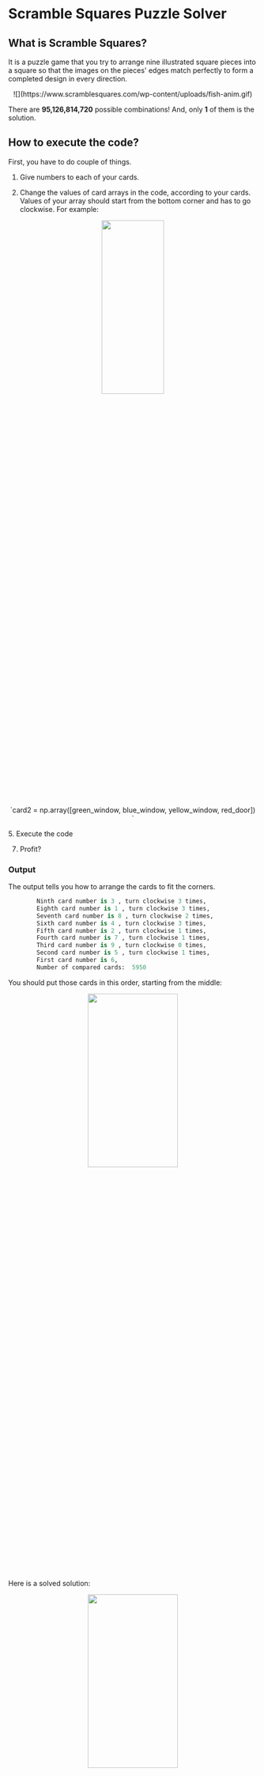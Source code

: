 # Scramble Squares Puzzle Solver
## What is Scramble Squares?

It is a puzzle game that you try to arrange nine illustrated square pieces into a square so that the images on the pieces' edges match perfectly to form a completed design in every direction.

<p align="center">
![](https://www.scramblesquares.com/wp-content/uploads/fish-anim.gif)
</p>

There are **95,126,814,720** possible combinations! And, only **1** of them is the solution.

## How to execute the code?

First, you have to do couple of things.
1. Give numbers to each of your cards.

3. Change the values of card arrays in the code, according to your cards. Values of your array should start from the bottom corner and has to go clockwise. For example:
<p align="center">
<img src="https://imgur.com/OopMgX0.png"  width="50%" height="30%">
</p>
<p align="center">
`card2 = np.array([green_window, blue_window, yellow_window, red_door])
 `
 </p>
5. Execute the code

7. Profit?

### Output

The output tells you how to arrange the cards to fit the corners.
```python
        Ninth card number is 3 , turn clockwise 3 times,
        Eighth card number is 1 , turn clockwise 3 times,
        Seventh card number is 8 , turn clockwise 2 times,
        Sixth card number is 4 , turn clockwise 3 times,
        Fifth card number is 2 , turn clockwise 1 times,
        Fourth card number is 7 , turn clockwise 1 times,
        Third card number is 9 , turn clockwise 0 times,
        Second card number is 5 , turn clockwise 1 times,
        First card number is 6,
        Number of compared cards:  5950
```
You should put those cards in this order, starting from the middle:
<p align="center">
<img src="https://imgur.com/yJgAY1b.png"  width="60%" height="30%">
</p>

Here is a solved solution:
<p align="center">
<img src="https://imgur.com/pj4JyN8.png"  width="60%" height="30%">
</p>

## Algorithm

The algorithm solves the problem with numbering the edges according to their color and shape. I gave different number values for different colors, and if the shape is house's door, it is a positive number, if it is house's window, it is a negative number.
<p align="center">
Red Door = 1
Red Window = -1
Green Door = 2
Green Window = -2
Blue Door = 3
Blue Window = -3
Yellow Door = 4
Yellow Window = -4
</p>
Here is an example in real life:

<p align="center">
<img src="https://imgur.com/OopMgX0.png"  width="50%" height="30%">
</p>

 So, if you put two card together and the sum of their corners values equal to 0, it means that these cards are matched.

My algorithm starts with giving a number for each cards and giving 4 values for their each edges. Then, it draws the first card from the deck and puts it in the center. After that, it puts the next card to the right of the first card, and sums their corners. If the sum is 0, it means they are matching and it draws the next card and checks if it matches with the second card. If it does, it moves to the fourth card, if it does not, it withdraws the third card and continues trying other cards. This algorithm starts from the center and adds cards counterclockwise as I already showed you:
<p align="center">
<img src="https://imgur.com/yJgAY1b.png"  width="60%" height="30%">
</p>

The algorithm does this until it finds the perfect solution that matches all cards and prints which order you should put your cards and how many times you should turn them clockwise.




